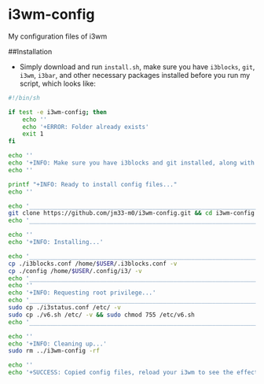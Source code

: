 # i3wm-config
My configuration files of i3wm

##Installation

- Simply download and run `install.sh`, make sure you have `i3blocks`, `git`, `i3wm`, `i3bar`, and other necessary packages installed before you run my script, which looks like:

```bash
#!/bin/sh

if test -e i3wm-config; then
    echo ''
    echo '+ERROR: Folder already exists'
    exit 1
fi

echo ''
echo '+INFO: Make sure you have i3blocks and git installed, along with other necessary packages'
echo ''

printf "+INFO: Ready to install config files..."
echo ''

echo '____________________________________________________________________________'
git clone https://github.com/jm33-m0/i3wm-config.git && cd i3wm-config
echo '____________________________________________________________________________'

echo ''
echo '+INFO: Installing...'

echo '____________________________________________________________________________'
cp ./i3blocks.conf /home/$USER/.i3blocks.conf -v
cp ./config /home/$USER/.config/i3/ -v
echo '____________________________________________________________________________'
echo ''
echo '+INFO: Requesting root privilege...'
echo '____________________________________________________________________________'
sudo cp ./i3status.conf /etc/ -v
sudo cp ./v6.sh /etc/ -v && sudo chmod 755 /etc/v6.sh
echo '____________________________________________________________________________'

echo ''
echo '+INFO: Cleaning up...'
sudo rm ../i3wm-config -rf

echo ''
echo '+SUCCESS: Copied config files, reload your i3wm to see the effect'
```
